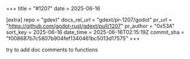 +++
title = "#1207"
date = 2025-06-16

[extra]
repo = "gdext"
docs_rel_url = "gdext/pr-1207/godot"
pr_url = "https://github.com/godot-rust/gdext/pull/1207"
pr_author = "0x53A"
sort_key = 2025-06-16
date_time = 2025-06-16T02:15:19Z
commit_sha = "f008687b7c5807b904fef1340461bc5013d17575"
+++

try to add doc comments to functions 
